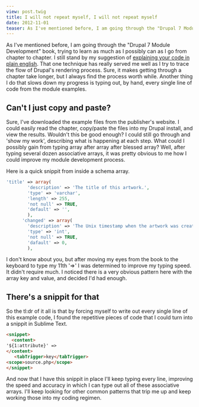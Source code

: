```yaml
---
view: post.twig
title: I will not repeat myself, I will not repeat myself
date: 2012-11-01
teaser: As I've mentioned before, I am going through the "Drupal 7 Module Development" book, trying to learn as much as I possibly can as I go from chapter to chapter. I still stand by my suggestion of <a href="/blog/teacher-said-show-my-work.html">explaining your code in plain english</a>. That one technique has really served me well as I try to trace the flow of Drupal's rendering process. Sure, it makes getting through a chapter take longer, but I always find the process worth while. Another thing I do that slows down my progress is typing out, by hand, every single line of code from the module examples.
---
```


As I've mentioned before, I am going through the "Drupal 7 Module Development" book, trying to learn as much as I possibly can as I go from chapter to chapter. I still stand by my suggestion of <a href="/blog/teacher-said-show-my-work.html">explaining your code in plain english</a>. That one technique has really served me well as I try to trace the flow of Drupal's rendering process. Sure, it makes getting through a chapter take longer, but I always find the process worth while. Another thing I do that slows down my progress is typing out, by hand, every single line of code from the module examples.

<h2>Can't I just copy and paste?</h2>
Sure, I've downloaded the example files from the publisher's website. I could easily read the chapter, copy/paste the files into my Drupal install, and view the results. Wouldn't this be good enough? I could still go through and 'show my work', describing what is happening at each step. What could I possibly gain from typing array after array after blessed array? Well, after typing several dozen associative arrays, it was pretty obvious to me how I could improve my module development process.

Here is a quick snippit from inside a schema array.
```php
'title' => array(
        'description' => 'The title of this artwork.',
        'type' => 'varchar',
        'length' => 255,
        'not null' => TRUE,
        'default' => '',
        ),
      'changed' => array(
        'description' => 'The Unix timestamp when the artwork was created.',
        'type' => 'int',
        'not null' => TRUE,
        'dafault' => 0,
        ),
```

I don't know about you, but after moving my eyes from the book to the keyboard to type my 11th '=>' I was determined to improve my typing speed. It didn't require much. I noticed there is a very obvious pattern here with the array key and value, and decided I'd had enough.

<h2>There's a snippit for that</h2>
So the tl:dr of it all is that by forcing myself to write out every single line of this example code, I found the repetitive pieces of code that I could turn into a snippit in Sublime Text.

```html
<snippet>
  <content>
'${1:attribute}' =>
</content>
   <tabTrigger>key</tabTrigger>
<scope>source.php</scope>
</snippet>
```


And now that I have this snippit in place I'll keep typing every line, improving the speed and accuracy in which I can type out all of these associative arrays. I'll keep looking for other common patterns that trip me up and keep working those into my coding regimen.
